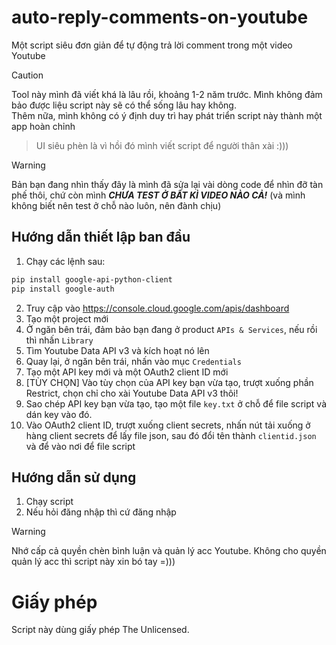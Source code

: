 # auto-reply-comments-on-youtube
Một script siêu đơn giản để tự động trả lời comment trong một video Youtube
> [!CAUTION]
> Tool này mình đã viết khá là lâu rồi, khoảng 1-2 năm trước. Mình không đảm bảo được liệu script này sẽ có thể sống lâu hay không.<br>Thêm nữa, mình không có ý định duy trì hay phát triển script này thành một app hoàn chỉnh

> UI siêu phèn là vì hồi đó mình viết script để người thân xài :)))

> [!WARNING]
> Bản bạn đang nhìn thấy đây là mình đã sửa lại vài dòng code để nhìn đỡ tàn phế thôi, chứ còn mình ***CHƯA TEST Ở BẤT KÌ VIDEO NÀO CẢ!*** (và mình không biết nên test ở chỗ nào luôn, nên đành chịu)

## Hướng dẫn thiết lập ban đầu
1. Chạy các lệnh sau:
```sh
pip install google-api-python-client
pip install google-auth
```
2. Truy cập vào https://console.cloud.google.com/apis/dashboard
3. Tạo một project mới
4. Ở ngăn bên trái, đảm bảo bạn đang ở product ``APIs & Services``, nếu rồi thì nhấn ``Library``
5. Tìm Youtube Data API v3 và kích hoạt nó lên
6. Quay lại, ở ngăn bên trái, nhấn vào mục ``Credentials``
7. Tạo một API key mới và một OAuth2 client ID mới
8. [TÙY CHỌN] Vào tùy chọn của API key bạn vừa tạo, trượt xuống phần Restrict, chọn chỉ cho xài Youtube Data API v3 thôi!
9. Sao chép API key bạn vừa tạo, tạo một file ``key.txt`` ở chỗ để file script và dán key vào đó.
10. Vào OAuth2 client ID, trượt xuống client secrets, nhấn nút tải xuống ở hàng client secrets để lấy file json, sau đó đổi tên thành ``clientid.json`` và để vào nơi để file script

## Hướng dẫn sử dụng
1. Chạy script
2. Nếu hỏi đăng nhập thì cứ đăng nhập
> [!WARNING]
> Nhớ cấp cả quyền chèn bình luận và quản lý acc Youtube. Không cho quyền quản lý acc thì script này xin bó tay =)))

# Giấy phép
Script này dùng giấy phép The Unlicensed.
